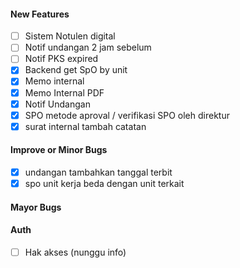 #### New Features
<!-- ----- new feature -->
- [ ] Sistem Notulen digital
- [ ] Notif undangan 2 jam sebelum
- [ ] Notif PKS expired
- [x] Backend get SpO by unit
- [x] Memo internal
- [x] Memo Internal PDF
- [x] Notif Undangan
- [x] SPO metode aproval / verifikasi SPO oleh direktur
- [x] surat internal tambah catatan

#### Improve or Minor Bugs
<!-- ----- minor bug -->
- [x] undangan tambahkan tanggal terbit
- [x] spo unit kerja beda dengan unit terkait

#### Mayor Bugs
<!-- ----- mayor bug -->

#### Auth 
<!-- ----- Authorization -->
- [ ] Hak akses (nunggu info)
